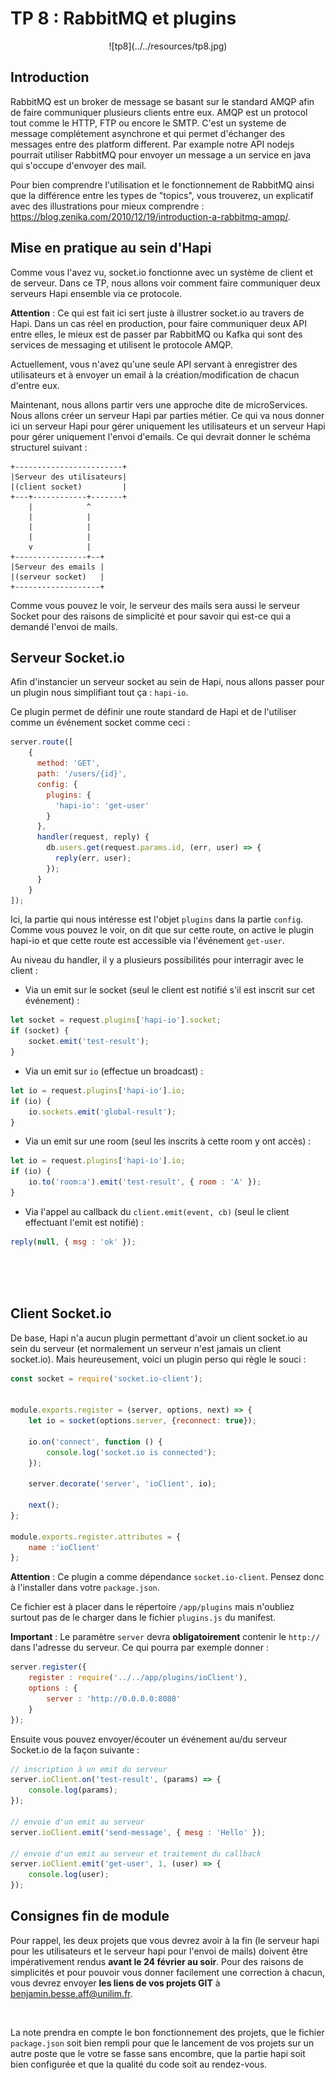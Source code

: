 # TP 8 : RabbitMQ et plugins

<center>
![tp8](../../resources/tp8.jpg)
</center>

## Introduction

RabbitMQ est un broker de message se basant sur le standard AMQP afin de faire communiquer plusieurs clients entre eux. AMQP est un protocol tout comme le HTTP, FTP ou encore le SMTP. C'est un systeme de message complétement asynchrone et qui permet d'échanger des messages entre des platform different. Par example notre API nodejs pourrait utiliser RabbitMQ pour envoyer un message a un service en java qui s'occupe d'envoyer des mail.

Pour bien comprendre l'utilisation et le fonctionnement de RabbitMQ ainsi que la différence entre les types de "topics", vous trouverez, un explicatif avec des illustrations pour mieux comprendre : https://blog.zenika.com/2010/12/19/introduction-a-rabbitmq-amqp/.

## Mise en pratique au sein d'Hapi

Comme vous l'avez vu, socket.io fonctionne avec un système de client et de serveur. Dans ce TP, nous allons voir comment faire communiquer deux serveurs Hapi ensemble via ce protocole.

**Attention** : Ce qui est fait ici sert juste à illustrer socket.io au travers de Hapi. Dans un cas réel en production, pour faire communiquer deux API entre elles, le mieux est de passer par RabbitMQ ou Kafka qui sont des services de messaging et utilisent le protocole AMQP.

Actuellement, vous n'avez qu'une seule API servant à enregistrer des utilisateurs et à envoyer un email à la création/modification de chacun d'entre eux.

Maintenant, nous allons partir vers une approche dite de microServices. Nous allons créer un serveur Hapi par parties métier. Ce qui va nous donner ici un serveur Hapi pour gérer uniquement les utilisateurs et un serveur Hapi pour gérer uniquement l'envoi d'emails. Ce qui devrait donner le schéma structurel suivant :

```
+------------------------+
|Serveur des utilisateurs|
|(client socket)         |
+---+------------+-------+
    |            ^
    |            |
    |            |
    |            |
    v            |
+----------------+--+
|Serveur des emails |
|(serveur socket)   |
+-------------------+
```

Comme vous pouvez le voir, le serveur des mails sera aussi le serveur Socket pour des raisons de simplicité et pour savoir qui est-ce qui a demandé l'envoi de mails.

## Serveur Socket.io

Afin d'instancier un serveur socket au sein de Hapi, nous allons passer pour un plugin nous simplifiant tout ça : `hapi-io`.

Ce plugin permet de définir une route standard de Hapi et de l'utiliser comme un événement socket comme ceci :

```javascript
server.route([
    {
      method: 'GET',
      path: '/users/{id}',
      config: {
        plugins: {
          'hapi-io': 'get-user'
        }
      },
      handler(request, reply) {
        db.users.get(request.params.id, (err, user) => {
          reply(err, user);
        });
      }
    }
]);
```

Ici, la partie qui nous intéresse est l'objet `plugins` dans la partie `config`. Comme vous pouvez le voir, on dit que sur cette route, on active le plugin hapi-io et que cette route est accessible via l'événement `get-user`.

Au niveau du handler, il y a plusieurs possibilités pour interragir avec le client :

+ Via un emit sur le socket (seul le client est notifié s'il est inscrit sur cet événement) :
```javascript
let socket = request.plugins['hapi-io'].socket;
if (socket) {
    socket.emit('test-result');
}
```
+ Via un emit sur `io` (effectue un broadcast) :
```javascript
let io = request.plugins['hapi-io'].io;
if (io) {
    io.sockets.emit('global-result');
}
```
+ Via un emit sur une room (seul les inscrits à cette room y ont accès) :
```javascript
let io = request.plugins['hapi-io'].io;
if (io) {
    io.to('room:a').emit('test-result', { room : 'A' });
}
```
+ Via l'appel au callback du `client.emit(event, cb)` (seul le client effectuant l'emit est notifié) :
```javascript
reply(null, { msg : 'ok' });
```

<br>
<br>
<br>

## Client Socket.io

De base, Hapi n'a aucun plugin permettant d'avoir un client socket.io au sein du serveur (et normalement un serveur n'est jamais un client socket.io). Mais heureusement, voici un plugin perso qui règle le souci :

```javascript
const socket = require('socket.io-client');


module.exports.register = (server, options, next) => {
    let io = socket(options.server, {reconnect: true});

    io.on('connect', function () {
        console.log('socket.io is connected');
    });

    server.decorate('server', 'ioClient', io);

    next();
};

module.exports.register.attributes = {
    name :'ioClient'
};
```

**Attention** : Ce plugin a comme dépendance `socket.io-client`. Pensez donc à l'installer dans votre `package.json`.

Ce fichier est à placer dans le répertoire `/app/plugins` mais n'oubliez surtout pas de le charger dans le fichier `plugins.js` du manifest.

**Important** : Le paramètre `server` devra **obligatoirement** contenir le `http://` dans l'adresse du serveur. Ce qui pourra par exemple donner :

```javascript
server.register({
    register : require('../../app/plugins/ioClient'),
    options : {
        server : 'http://0.0.0.0:8080'
    }
});
```

Ensuite vous pouvez envoyer/écouter un événement au/du serveur Socket.io de la façon suivante :

```javascript
// inscription à un emit du serveur
server.ioClient.on('test-result', (params) => {
    console.log(params);
});

// envoie d'un emit au serveur
server.ioClient.emit('send-message', { mesg : 'Hello' });

// envoie d'un emit au serveur et traitement du callback
server.ioClient.emit('get-user', 1, (user) => {
    console.log(user);
});
```

## Consignes fin de module

Pour rappel, les deux projets que vous devrez avoir à la fin (le serveur hapi pour les utilisateurs et le serveur hapi pour l'envoi de mails) doivent être impérativement rendus **avant le 24 février au soir**. Pour des raisons de simplicités et pour pouvoir vous donner facilement une correction à chacun, vous devrez envoyer **les liens de vos projets GIT** à benjamin.besse.aff@unilim.fr.

<br>

La note prendra en compte le bon fonctionnement des projets, que le fichier `package.json` soit bien rempli pour que le lancement de vos projets sur un autre poste que le votre se fasse sans encombre, que la partie hapi soit bien configurée et que la qualité du code soit au rendez-vous.
